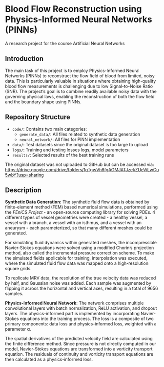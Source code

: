 # Blood Flow Reconstruction using Physics-Informed Neural Networks (PINNs)
A research project for the course Artificial Neural Networks


## Introduction
  The main task of this project is to employ Physics-Informed Neural Networks (PINNs) to reconstruct
the flow field of blood from limited, noisy data. This is particularly valuable in situations where
obtaining high-quality blood flow measurements is challenging due to low Signal-to-Noise Ratio (SNR).
The project‘s goal is to combine readily available noisy data with the governing physical laws, enabling
the reconstruction of both the flow field and the boundary shape using PINNs.

## Repository Structure

* `code/`: Contains two main categories:
  * `generate_data/`: All files related to synthetic data generation
  * `neural_network/`: All files for PINN implementation
* `data/`: Test datasets since the original dataset is too large to upload
* `logs/`: Training and testing losses logs, model parameters
* `results/`: Selected results of the best training runs 

The original dataset was not uploaded to GitHub but can be accessed via:
https://drive.google.com/drive/folders/1qTgwVh8fgAGMJATJzekZUeViLwCu5wbY?usp=sharing


## Description

**Synthetic Data Generation:** The synthetic fluid flow data is obtained by finite-element method (FEM) based
numerical simulations, performed using the _FEniCS Project_ - an open-source computing library for solving PDEs.
4 different types of vessel geometries were created - a healthy vessel, a vessel with a branch, a vessel with an
isthmus, and a vessel with an aneurysm - each parameterized, so that many different meshes could be generated. 

For simulating fluid dynamics within generated meshes, the incompressible Navier-Stokes equations were solved using 
a modified Chorin’s projection method, also called the incremental pressure correction scheme. To make the simulated fields
applicable for training, interpolation was executed, where the simulated fluid flow data was mapped onto a high-resolution square grids.

To replicate MRV data, the resolution of the true velocity data was reduced by half, and Gaussian noise was added. 
Each sample was augmented by flipping it across the horizontal and vertical axes, resulting in a total of 9656 samples.

**Physics-Informed Neural Network:** The network comprises multiple convolutional layers with batch normalization, ReLU activation, 
and dropout layers. The physics-informed part is implemented by incorporating Navier-Stokes equations into the training process.
The loss is a composite of two primary components: data loss and physics-informed loss, weighted with a parameter α.

The spatial derivatives of the predicted velocity field are calculated using the finite difference method. Since pressure is
not directly computed in our model, Navier-Stokes equations are transformed into a vorticity transport equation. The residuals of
continuity and vorticity transport equations are then calculated as a physics-informed loss.
